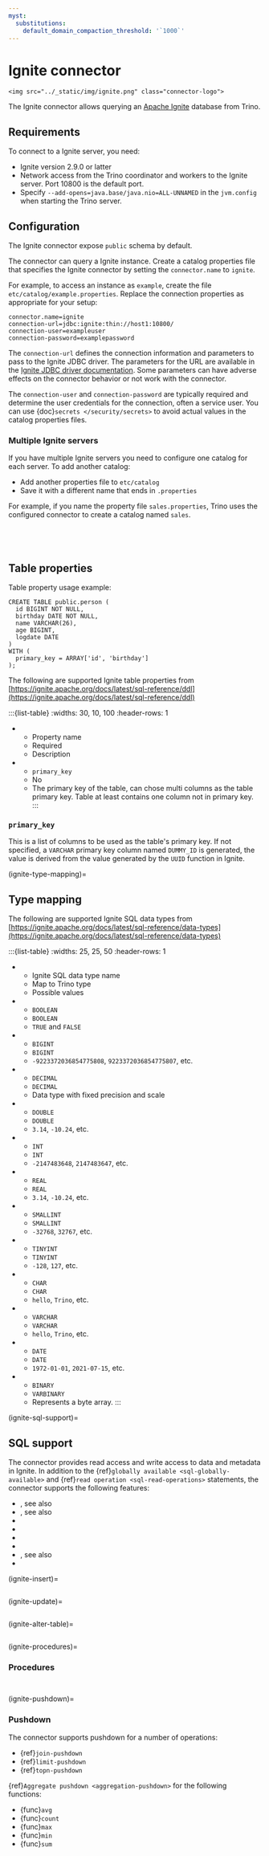 ```yaml
---
myst:
  substitutions:
    default_domain_compaction_threshold: '`1000`'
---
```


# Ignite connector

```{raw} html
<img src="../_static/img/ignite.png" class="connector-logo">
```

The Ignite connector allows querying an [Apache Ignite](https://ignite.apache.org/)
database from Trino.

## Requirements

To connect to a Ignite server, you need:

- Ignite version 2.9.0 or latter
- Network access from the Trino coordinator and workers to the Ignite
  server. Port 10800 is the default port.
- Specify `--add-opens=java.base/java.nio=ALL-UNNAMED` in the `jvm.config` when starting the Trino server.

## Configuration

The Ignite connector expose `public` schema by default.

The connector can query a Ignite instance. Create a catalog properties file
that specifies the Ignite connector by setting the `connector.name` to
`ignite`.

For example, to access an instance as `example`, create the file
`etc/catalog/example.properties`. Replace the connection properties as
appropriate for your setup:

```text
connector.name=ignite
connection-url=jdbc:ignite:thin://host1:10800/
connection-user=exampleuser
connection-password=examplepassword
```

The `connection-url` defines the connection information and parameters to pass
to the Ignite JDBC driver. The parameters for the URL are available in the
[Ignite JDBC driver documentation](https://ignite.apache.org/docs/latest/SQL/JDBC/jdbc-driver).
Some parameters can have adverse effects on the connector behavior or not work
with the connector.

The `connection-user` and `connection-password` are typically required and
determine the user credentials for the connection, often a service user. You can
use {doc}`secrets </security/secrets>` to avoid actual values in the catalog
properties files.

### Multiple Ignite servers

If you have multiple Ignite servers you need to configure one
catalog for each server. To add another catalog:

- Add another properties file to `etc/catalog`
- Save it with a different name that ends in `.properties`

For example, if you name the property file `sales.properties`, Trino uses the
configured connector to create a catalog named `sales`.

```{include} jdbc-common-configurations.fragment
```

```{include} query-comment-format.fragment
```

```{include} jdbc-domain-compaction-threshold.fragment
```

```{include} jdbc-case-insensitive-matching.fragment
```

## Table properties

Table property usage example:

```
CREATE TABLE public.person (
  id BIGINT NOT NULL,
  birthday DATE NOT NULL,
  name VARCHAR(26),
  age BIGINT,
  logdate DATE
)
WITH (
  primary_key = ARRAY['id', 'birthday']
);
```

The following are supported Ignite table properties from [https://ignite.apache.org/docs/latest/sql-reference/ddl](https://ignite.apache.org/docs/latest/sql-reference/ddl)

:::{list-table}
:widths: 30, 10, 100
:header-rows: 1

* - Property name
  - Required
  - Description
* - `primary_key`
  - No
  - The primary key of the table, can chose multi columns as the table primary
    key. Table at least contains one column not in primary key.
:::

### `primary_key`

This is a list of columns to be used as the table's primary key. If not specified, a `VARCHAR` primary key column named `DUMMY_ID` is generated,
the value is derived from the value generated by the `UUID` function in Ignite.

(ignite-type-mapping)=
## Type mapping

The following are supported Ignite SQL data types from [https://ignite.apache.org/docs/latest/sql-reference/data-types](https://ignite.apache.org/docs/latest/sql-reference/data-types)

:::{list-table}
:widths: 25, 25, 50
:header-rows: 1

* - Ignite SQL data type name
  - Map to Trino type
  - Possible values
* - `BOOLEAN`
  - `BOOLEAN`
  - `TRUE` and `FALSE`
* - `BIGINT`
  - `BIGINT`
  - `-9223372036854775808`, `9223372036854775807`, etc.
* - `DECIMAL`
  - `DECIMAL`
  - Data type with fixed precision and scale
* - `DOUBLE`
  - `DOUBLE`
  - `3.14`, `-10.24`, etc.
* - `INT`
  - `INT`
  - `-2147483648`, `2147483647`, etc.
* - `REAL`
  - `REAL`
  - `3.14`, `-10.24`, etc.
* - `SMALLINT`
  - `SMALLINT`
  - `-32768`, `32767`, etc.
* - `TINYINT`
  - `TINYINT`
  - `-128`, `127`, etc.
* - `CHAR`
  - `CHAR`
  - `hello`, `Trino`, etc.
* - `VARCHAR`
  - `VARCHAR`
  - `hello`, `Trino`, etc.
* - `DATE`
  - `DATE`
  - `1972-01-01`, `2021-07-15`, etc.
* - `BINARY`
  - `VARBINARY`
  - Represents a byte array.
:::

(ignite-sql-support)=
## SQL support

The connector provides read access and write access to data and metadata in
Ignite.  In addition to the {ref}`globally available
<sql-globally-available>` and {ref}`read operation <sql-read-operations>`
statements, the connector supports the following features:

- [](/sql/insert), see also [](ignite-insert)
- [](/sql/update), see also [](ignite-update)
- [](/sql/delete)
- [](/sql/create-table)
- [](/sql/create-table-as)
- [](/sql/drop-table)
- [](/sql/alter-table), see also [](ignite-alter-table)
- [](ignite-procedures)

(ignite-insert)=
```{include} non-transactional-insert.fragment
```

(ignite-update)=
```{include} sql-update-limitation.fragment
```

(ignite-alter-table)=
```{include} alter-table-limitation.fragment
```

(ignite-procedures)=
### Procedures

```{include} jdbc-procedures-flush.fragment
```
```{include} procedures-execute.fragment
```

(ignite-pushdown)=
### Pushdown

The connector supports pushdown for a number of operations:

- {ref}`join-pushdown`
- {ref}`limit-pushdown`
- {ref}`topn-pushdown`

{ref}`Aggregate pushdown <aggregation-pushdown>` for the following functions:

- {func}`avg`
- {func}`count`
- {func}`max`
- {func}`min`
- {func}`sum`


```{include} no-pushdown-text-type.fragment
```
